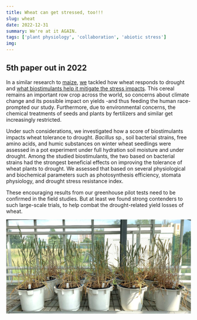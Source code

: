 ```yaml
---
title: Wheat can get stressed, too!!!
slug: wheat
date: 2022-12-31
summary: We're at it AGAIN.
tags: ['plant physiology', 'collaboration', 'abiotic stress']
img:
---
```


## 5th paper out in 2022


In a similar research to [maize](/publications/sdhi/), [we](https://puls.edu.pl/en/phd/faculty-agronomy-and-bioengineering) tackled how wheat responds to drought and [what biostimulants help it mitigate the stress impacts](https://doi.org/10.1371/journal.pone.0280037). This cereal remains an important row crop across the world, so concerns about climate change and its possible impact on yields -and thus feeding the human race- prompted our study. Furthermore, due to environmental concerns, the chemical treatments of seeds and plants by fertilizers and similar get increasingly restricted.

Under such considerations, we investigated how a score of biostimulants impacts wheat tolerance to drought. *Bacillus* sp., soil bacterial strains, free amino acids, and humic substances on winter wheat seedlings were assessed in a pot experiment under full hydration soil moisture and under drought. Among the studied biostimulants, the two based on bacterial strains had the strongest beneficial effects on improving the tolerance of wheat plants to drought. We assessed that based on several physiological and biochemical parameters such as photosynthesis efficiency, stomata physiology, and drought stress resistance index.

These encouraging results from our greenhouse pilot tests need to be confirmed in the field studies. But at least we found strong contenders to such large-scale trials, to help combat the drought-related yield losses of wheat.

![published](./wheat.png "Greenhouse experiment of wheat drought treated seedlings, with various biostimulants applied.")